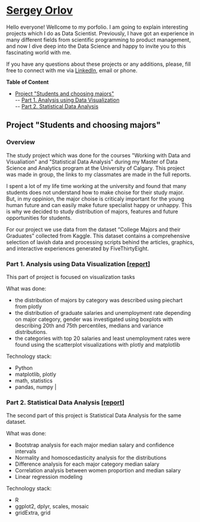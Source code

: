 # [Sergey Orlov](https://www.linkedin.com/in/orlovtsu/)


Hello everyone! Wellcome to my porfolio. I am going to explain interesting projects which I do as Data Scientist.
Previously, I have got an experience in many different fields from scientific programming to product management, and now I dive deep into the Data Science and happy to invite you to this fascinating world with me. 

If you have any questions about these projects or any additions, please, fill free to connect with me via [LinkedIn](https://www.linkedin.com/in/orlovtsu/), email or phone.


**Table of Content**
- [Project "Students and choosing majors"](#university_majors) <br />
-- [Part 1. Analysis using Data Visualization](#university_majors_visualization) <br />
-- [Part 2. Statistical Data Analysis](#university_majors_stat) <br />


## Project "Students and choosing majors" <a name="university_majors"></a>

### Overview
The study project which was done for the courses "Working with Data and Visualiation" and "Statistical Data Analysis" during my Master of Data Science and Analytics program at the University of Calgary. This project was made in group, the links to my classmates are made in the full reports. 

I spent a lot of my life time working at the university and found that many students does not understand how to make choise for their study major. But, in my oppinion, the major choise is criticaly important for the young human future and can easily make future specialist happy or unhappy. This is why we decided to study distribution of majors, features and future opportunities for students. 

For our project we use data from the dataset “College Majors and their Graduates” collected from Kaggle. This dataset contains a comprehensive selection of lavish data and processing scripts behind the articles, graphics, and interactive experiences generated by FiveThirtyEight.

### Part 1. Analysis using Data Visualization <a name="university_majors_visualization"></a> [[report](https://github.com/orlovtsu/portfolio/blob/main/university_majors/)]

This part of project is focused on visualization tasks

What was done:
- the distribution of majors by category was described using piechart from plotly
- the distribution of graduate salaries and unemployment rate depending on major category, gender was investigated using boxplots with describing 20th and 75th percentiles, medians and variance distributions.
- the categories with top 20 salaries and least unemployment rates were found using the scatterplot visualizations with plotly and matplotlib

Technology stack:
- Python
- matplotlib, plotly
- math, statistics
- pandas, numpy                                     |

### Part 2. Statistical Data Analysis<a name="university_majors_stat"></a> [[report](https://github.com/orlovtsu/portfolio/blob/main/university_majors_stat/)]

The second part of this project is Statistical Data Analysis for the same dataset. 

What was done:
- Bootstrap analysis for each major median salary and confidence intervals
- Normality and homoscedasticity analysis for the distributions
- Difference analysis for each major category median salary
- Correlation analysis between women proportion and median salary
- Linear regression modeling 

Technology stack:
- R
- ggplot2, dplyr, scales, mosaic
- gridExtra, grid
